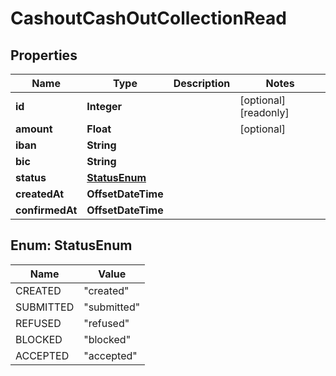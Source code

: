 

# CashoutCashOutCollectionRead



## Properties

| Name | Type | Description | Notes |
|------------ | ------------- | ------------- | -------------|
|**id** | **Integer** |  |  [optional] [readonly] |
|**amount** | **Float** |  |  [optional] |
|**iban** | **String** |  |  |
|**bic** | **String** |  |  |
|**status** | [**StatusEnum**](#StatusEnum) |  |  |
|**createdAt** | **OffsetDateTime** |  |  |
|**confirmedAt** | **OffsetDateTime** |  |  |



## Enum: StatusEnum

| Name | Value |
|---- | -----|
| CREATED | &quot;created&quot; |
| SUBMITTED | &quot;submitted&quot; |
| REFUSED | &quot;refused&quot; |
| BLOCKED | &quot;blocked&quot; |
| ACCEPTED | &quot;accepted&quot; |



